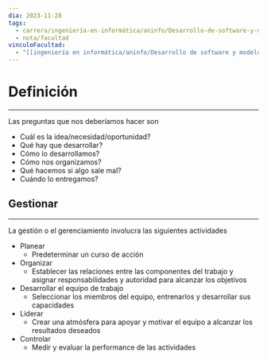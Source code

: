 ```yaml
---
dia: 2023-11-28
tags:
  - carrera/ingeniería-en-informática/aninfo/Desarrollo-de-software-y-modelos-de-proceso
  - nota/facultad
vinculoFacultad:
  - "[[ingeniería en informática/aninfo/Desarrollo de software y modelos de proceso/Resumen.md]]"
---
```

# Definición
---
Las preguntas que nos deberíamos hacer son
* Cuál es la idea/necesidad/oportunidad?
* Qué hay que desarrollar?
* Cómo lo desarrollamos?
* Cómo nos organizamos?
* Qué hacemos si algo sale mal?
* Cuándo lo entregamos?

## Gestionar
---
La gestión o el gerenciamiento involucra las siguientes actividades
* Planear
	* Predeterminar un curso de acción
* Organizar
	* Establecer las relaciones entre las componentes del trabajo y asignar responsabilidades y autoridad para alcanzar los objetivos
* Desarrollar el equipo de trabajo
	* Seleccionar los miembros del equipo, entrenarlos y desarrollar sus capacidades
* Liderar
	* Crear una atmósfera para apoyar y motivar el equipo a alcanzar los resultados deseados
* Controlar
	* Medir y evaluar la performance de las actividades
